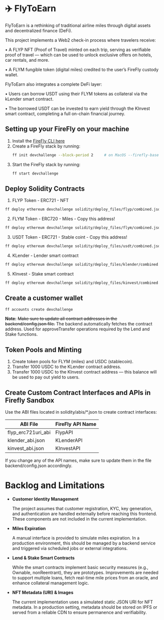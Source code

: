 # ✈️ FlyToEarn

FlyToEarn is a rethinking of traditional airline miles through digital assets and decentralized finance (DeFi).

This project implements a Web2 check-in process where travelers receive:

   •	A FLYP NFT (Proof of Travel) minted on each trip, serving as verifiable proof of travel — which can be used to unlock exclusive offers on hotels, car rentals, and more.

   •	A FLYM fungible token (digital miles) credited to the user’s FireFly custody wallet.

FlyToEarn also integrates a complete DeFi layer:

   •	Users can borrow USDT using their FLYM tokens as collateral via the kLender smart contract.

   •	The borrowed USDT can be invested to earn yield through the KInvest smart contract, completing a full on-chain financial journey.


## Setting up your FireFly on your machine

1. Install the [FireFly CLI here](https://github.com/hyperledger/firefly-cli?tab=readme-ov-file#install-the-cli)
2. Create a FireFly stack by running:
   ```bash
   ff init devchallenge --block-period 2     # on MacOS --firefly-base-port  5001 
   ```
3. Start the FireFly stack by running:
   ```bash
   ff start devchallenge
   ```

## Deploy Solidity Contracts

1. FLYP Token - ERC721 - NFT
```bash
ff deploy ethereum devchallenge solidity/deploy_files/flyp/combined.json
```

2. FLYM Token - ERC720 - Miles - Copy this address!
```bash
ff deploy ethereum devchallenge solidity/deploy_files/flym/combined.json
```

3. USDT Token - ERC721 - Stable coint - Copy this address!
```bash
ff deploy ethereum devchallenge solidity/deploy_files/usdt/combined.json
```

4. KLender - Lender smart contract 
```bash
ff deploy ethereum devchallenge solidity/deploy_files/klender/combined.json  "USDT_TOKEN_ADDRESS" "FLYM_TOTAL_ADDRESS" "SIGNING_KEY"
```

5. KInvest - Stake smart contract
```bash
ff deploy ethereum devchallenge solidity/deploy_files/kinvest/combined.json  "USDT_TOKEN_ADDRESS"
```

## Create a customer wallet 
```bash
ff accounts create devchallenge 
```

**Note:**
~~Make sure to update all contract addresses in the backend/config.json file.~~ 
The backend automatically fetches the contract address. Used for approveTransfer operations required by the Lend and Stake functions.

## Token Pools and Minting

1. Create token pools for FLYM (miles) and USDC (stablecoin).
2. Transfer 1000 USDC to the KLender contract address.
3. Transfer 1000 USDC to the KInvest contract address — this balance will be used to pay out yield to users.

##  Create Custom Contract Interfaces and APIs in Firefly Sandbox

Use the ABI files located in solidity/abis/*.json to create contract interfaces:


| ABI File               | FireFly API Name |
|------------------------|------------------|
| flyp_erc721uri_abi     | FlypAPI           |
| klender_abi.json       | KLenderAPI        |
| kinvest_abi.json       | KInvestAPI        |

 If you change any of the API names, make sure to update them in the file backend/config.json accordingly.


# Backlog and Limitations
- **Customer Identity Management** 

   The project assumes that customer registration, KYC, key generation, and authentication are handled externally before reaching this frontend. These components are not included in the current implementation.


- **Miles Expiration** 

   A manual interface is provided to simulate miles expiration. In a production environment, this should be managed by a backend service and triggered via scheduled jobs or external integrations.


- **Lend & Stake Smart Contracts**

   While the smart contracts implement basic security measures (e.g., Ownable, nonReentrant), they are prototypes. Improvements are needed to support multiple loans, fetch real-time mile prices from an oracle, and enhance collateral management logic.


- **NFT Metadata (URI) & Images**

   The current implementation uses a simulated static JSON URI for NFT metadata. In a production setting, metadata should be stored on IPFS or served from a reliable CDN to ensure permanence and verifiability.
